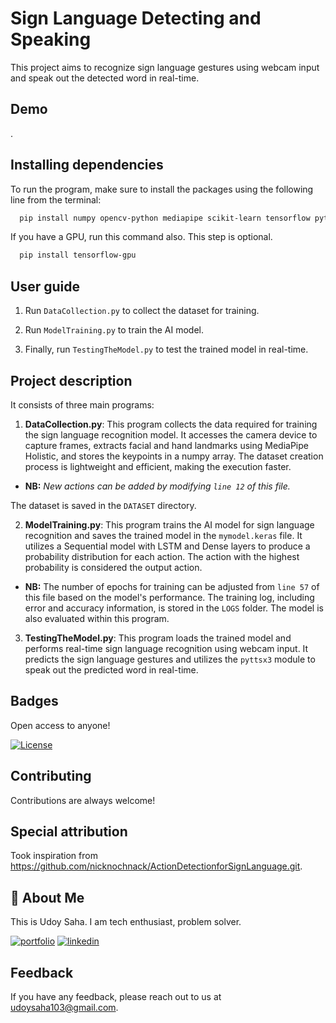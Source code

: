 
# Sign Language Detecting and Speaking

This project aims to recognize sign language gestures using webcam input and speak out the detected word in real-time. 


## Demo

.


## Installing dependencies

To run the program, make sure to install the packages using the following line from the terminal:

```bash
  pip install numpy opencv-python mediapipe scikit-learn tensorflow pyttsx3
```

If you have a GPU, run this command also. This step is optional.

```bash
  pip install tensorflow-gpu
```
## User guide

1. Run `DataCollection.py` to collect the dataset for training.

2. Run `ModelTraining.py` to train the AI model.

3. Finally, run `TestingTheModel.py` to test the trained model in real-time.




## Project description

It consists of three main programs:

1. **DataCollection.py**: This program collects the data required for training the sign language recognition model. It accesses the camera device to capture frames, extracts facial and hand landmarks using MediaPipe Holistic, and stores the keypoints in a numpy array. The dataset creation process is lightweight and efficient, making the execution faster.

- **NB:** *New actions can be added by modifying `line 12` of this file.*

The dataset is saved in the `DATASET` directory.

2. **ModelTraining.py**: This program trains the AI model for sign language recognition and saves the trained model in the `mymodel.keras` file. It utilizes a Sequential model with LSTM and Dense layers to produce a probability distribution for each action. The action with the highest probability is considered the output action.
- **NB:** The number of epochs for training can be adjusted from `line 57` of this file based on the model's performance. 
The training log, including error and accuracy information, is stored in the `LOGS` folder. The model is also evaluated within this program.

3. **TestingTheModel.py**: This program loads the trained model and performs real-time sign language recognition using webcam input. It predicts the sign language gestures and utilizes the `pyttsx3` module to speak out the predicted word in real-time.


## Badges

Open access to anyone!

[![License](https://img.shields.io/badge/License-Apache_2.0-blue.svg)](https://opensource.org/licenses/Apache-2.0)
## Contributing

Contributions are always welcome!



## Special attribution

Took inspiration from https://github.com/nicknochnack/ActionDetectionforSignLanguage.git.
## 🚀 About Me

This is Udoy Saha. I am tech enthusiast, problem solver.

[![portfolio](https://img.shields.io/badge/my_portfolio-000?style=for-the-badge&logo=ko-fi&logoColor=white)](https://udoysaha.com/)
[![linkedin](https://img.shields.io/badge/linkedin-0A66C2?style=for-the-badge&logo=linkedin&logoColor=white)](https://www.linkedin.com/in/udoysaha103/)


## Feedback

If you have any feedback, please reach out to us at udoysaha103@gmail.com.

